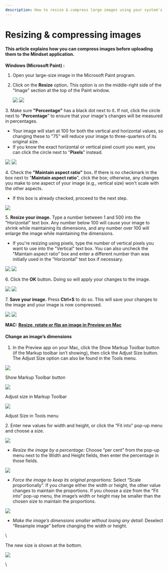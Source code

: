 ```yaml
---
description: How to resize & compress large images using your system's own tool
---
```


# Resizing & compressing images

#### This article explains how you can compress images before uploading them to the Mindset application.

**Windows (Microsoft Paint) :**

1. Open your large-size image in the Microsoft Paint program.
2.  Click on the **Resize** optio&#x6E;**.** This option is on the middle-right side of the "Image" section at the top of the Paint window.

    ![](https://api.media.atlassian.com/file/f4bdfcd9-37d1-4d79-b7ce-ca210ac91e12/image?allowAnimated=true\&client=dc131102-4189-4db9-884e-b565213b2ec3\&collection=contentId-257261571\&height=492\&max-age=2592000\&mode=full-fit\&token=eyJhbGciOiJIUzI1NiJ9.eyJpc3MiOiJkYzEzMTEwMi00MTg5LTRkYjktODg0ZS1iNTY1MjEzYjJlYzMiLCJhY2Nlc3MiOnsidXJuOmZpbGVzdG9yZTpjb2xsZWN0aW9uOmNvbnRlbnRJZC0yNTcyNjE1NzEiOlsicmVhZCJdfSwiZXhwIjoxNjc4OTcyMzU2LCJuYmYiOjE2Nzg5Njk0NzZ9.aBgdfM-mI9cm4h3xLXdLKdrhj9iyWF4hB2OHrTMCMXk\&width=1543#media-blob-url=true\&id=f4bdfcd9-37d1-4d79-b7ce-ca210ac91e12\&collection=contentId-257261571\&contextId=257261571\&height=289\&width=906\&alt=) ![](https://info.mindset.ai/hubfs/image-20230316-073138-png.png)

3\. Make sure **"Percentage"** has a black dot next to i&#x74;**.** If not, click the circle next to "**Percentage**" to ensure that your image's changes will be measured in percentages.

* Your image will start at 100 for both the vertical and horizontal values, so changing these to "75" will reduce your image to three-quarters of its original size.
* If you know the exact horizontal or vertical pixel count you want, you can click the circle next to "**Pixels**" instead.

![](https://api.media.atlassian.com/file/c0081462-dc03-44f9-a8bd-85a1c60fe41c/image?allowAnimated=true\&client=dc131102-4189-4db9-884e-b565213b2ec3\&collection=contentId-257261571\&height=2142\&max-age=2592000\&mode=full-fit\&token=eyJhbGciOiJIUzI1NiJ9.eyJpc3MiOiJkYzEzMTEwMi00MTg5LTRkYjktODg0ZS1iNTY1MjEzYjJlYzMiLCJhY2Nlc3MiOnsidXJuOmZpbGVzdG9yZTpjb2xsZWN0aW9uOmNvbnRlbnRJZC0yNTcyNjE1NzEiOlsicmVhZCJdfSwiZXhwIjoxNjc4OTcyMzU2LCJuYmYiOjE2Nzg5Njk0NzZ9.aBgdfM-mI9cm4h3xLXdLKdrhj9iyWF4hB2OHrTMCMXk\&width=1543#media-blob-url=true\&id=c0081462-dc03-44f9-a8bd-85a1c60fe41c\&collection=contentId-257261571\&contextId=257261571\&height=679\&width=489\&alt=) ![](https://info.mindset.ai/hubfs/image-20230316-074007-png.png)

&#x20;

4\. Check the **"Maintain aspect ratio"** bo&#x78;**.** If there is no checkmark in the box next to "**Maintain aspect ratio**", click the box; otherwise, any changes you make to one aspect of your image (e.g., vertical size) won't scale with the other aspects.

* If this box is already checked, proceed to the next step.

![](https://info.mindset.ai/hubfs/image-20230316-074120-png.png)

5\. **Resize your image.** Type a number between 1 and 500 into the "Horizontal" text box. Any number below 100 will cause your image to shrink while maintaining its dimensions, and any number over 100 will enlarge the image while maintaining the dimensions.

* If you're resizing using pixels, type the number of vertical pixels you want to use into the "Vertical" text box. You can also uncheck the "Maintain aspect ratio" box and enter a different number than was initially used in the "Horizontal" text box if necessary.

![](https://api.media.atlassian.com/file/1a9ad145-e03d-4363-836f-c78724e0b5de/image?allowAnimated=true\&client=dc131102-4189-4db9-884e-b565213b2ec3\&collection=contentId-257261571\&height=2280\&max-age=2592000\&mode=full-fit\&token=eyJhbGciOiJIUzI1NiJ9.eyJpc3MiOiJkYzEzMTEwMi00MTg5LTRkYjktODg0ZS1iNTY1MjEzYjJlYzMiLCJhY2Nlc3MiOnsidXJuOmZpbGVzdG9yZTpjb2xsZWN0aW9uOmNvbnRlbnRJZC0yNTcyNjE1NzEiOlsicmVhZCJdfSwiZXhwIjoxNjc4OTcyMzU2LCJuYmYiOjE2Nzg5Njk0NzZ9.aBgdfM-mI9cm4h3xLXdLKdrhj9iyWF4hB2OHrTMCMXk\&width=1543#media-blob-url=true\&id=1a9ad145-e03d-4363-836f-c78724e0b5de\&collection=contentId-257261571\&contextId=257261571\&height=646\&width=437\&alt=) ![](https://info.mindset.ai/hubfs/image-20230316-074156-png.png)

&#x20;

6\. Click the **OK** butto&#x6E;**.** Doing so will apply your changes to the image.

![](https://api.media.atlassian.com/file/0d784225-50a5-42a6-a2cd-2566287fc112/image?allowAnimated=true\&client=dc131102-4189-4db9-884e-b565213b2ec3\&collection=contentId-257261571\&height=2300\&max-age=2592000\&mode=full-fit\&token=eyJhbGciOiJIUzI1NiJ9.eyJpc3MiOiJkYzEzMTEwMi00MTg5LTRkYjktODg0ZS1iNTY1MjEzYjJlYzMiLCJhY2Nlc3MiOnsidXJuOmZpbGVzdG9yZTpjb2xsZWN0aW9uOmNvbnRlbnRJZC0yNTcyNjE1NzEiOlsicmVhZCJdfSwiZXhwIjoxNjc4OTcyMzU2LCJuYmYiOjE2Nzg5Njk0NzZ9.aBgdfM-mI9cm4h3xLXdLKdrhj9iyWF4hB2OHrTMCMXk\&width=1543#media-blob-url=true\&id=0d784225-50a5-42a6-a2cd-2566287fc112\&collection=contentId-257261571\&contextId=257261571\&height=644\&width=432\&alt=) ![](https://info.mindset.ai/hubfs/image-20230316-074258-png.png)

&#x20;

7\. **Save your image.** Press **Ctrl+S** to do so. This will save your changes to the image and your image is now compressed.

![](https://api.media.atlassian.com/file/59ca0ed2-fb33-4fd9-abcb-317aad71b83e/image?allowAnimated=true\&client=dc131102-4189-4db9-884e-b565213b2ec3\&collection=contentId-257261571\&height=1156\&max-age=2592000\&mode=full-fit\&token=eyJhbGciOiJIUzI1NiJ9.eyJpc3MiOiJkYzEzMTEwMi00MTg5LTRkYjktODg0ZS1iNTY1MjEzYjJlYzMiLCJhY2Nlc3MiOnsidXJuOmZpbGVzdG9yZTpjb2xsZWN0aW9uOmNvbnRlbnRJZC0yNTcyNjE1NzEiOlsicmVhZCJdfSwiZXhwIjoxNjc4OTcyMzU2LCJuYmYiOjE2Nzg5Njk0NzZ9.aBgdfM-mI9cm4h3xLXdLKdrhj9iyWF4hB2OHrTMCMXk\&width=1543#media-blob-url=true\&id=59ca0ed2-fb33-4fd9-abcb-317aad71b83e\&collection=contentId-257261571\&contextId=257261571\&height=682\&width=910\&alt=) ![](https://info.mindset.ai/hubfs/image-20230316-074555-png.png)

&#x20;

**MAC:** [**Resize, rotate or flip an image in Preview on Mac**](https://support.apple.com/en-gb/guide/preview/prvw2015/mac)

#### Change an image’s dimensions

1. In the Preview app on your Mac, click the Show Markup Toolbar button (if the Markup toolbar isn’t showing), then click the Adjust Size button. The Adjust Size option can also be found in the Tools menu.

![](https://info.mindset.ai/hubfs/image-20230321-135258-png.png)

Show Markup Toolbar button

![](https://info.mindset.ai/hubfs/Screenshot%202023-03-21%20at%2013-54-41-png.png)

Adjust size in Markup Toolbar

![](https://info.mindset.ai/hubfs/Screenshot%202023-03-21%20at%2014-04-46-png.png)

&#x20;Adjust Size in Tools menu

&#x20;

2\. Enter new values for width and height, or click the “Fit into” pop-up menu and choose a size.

![](https://info.mindset.ai/hubfs/Screenshot%202023-03-21%20at%2013-55-43-png.png)

* _Resize the image by a percentage:_ Choose “per cent” from the pop-up menu next to the Width and Height fields, then enter the percentage in those fields.

&#x20;![](https://info.mindset.ai/hubfs/Screenshot%202023-03-21%20at%2013-56-43-png.png)

* _Force the image to keep its original proportions:_ Select “Scale proportionally”. If you change either the width or height, the other value changes to maintain the proportions. If you choose a size from the “Fit into” pop-up menu, the image’s width or height may be smaller than the chosen size to maintain the proportions.

&#x20;![](https://info.mindset.ai/hubfs/Screenshot%202023-03-21%20at%2013-59-05-png.png)

* _Make the image’s dimensions smaller without losing any detail:_ Deselect “Resample image” before changing the width or height.

\


The new size is shown at the bottom.

![](https://info.mindset.ai/hubfs/Screenshot%202023-03-21%20at%2014-15-50-png.png)

\
